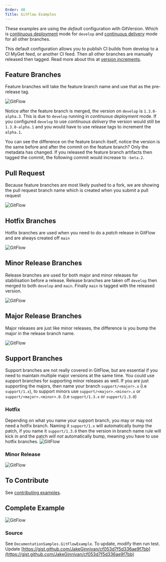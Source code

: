 ```yaml
---
Order: 40
Title: GitFlow Examples
---
```


These examples are using the *default* configuration with GitVersion. Which is
[continuous deployment](/docs/reference/modes/continuous-deployment) mode for
`develop` and [continuous delivery](/docs/reference/modes/continuous-delivery) mode
for all other branches.

This default configuration allows you to publish CI builds from develop to a CI
MyGet feed, or another CI feed. Then all other branches are manually released
then tagged. Read more about this at [version increments](/docs/reference/version-increments).

## Feature Branches

Feature branches will take the feature branch name and use that as the
pre-release tag.

![GitFlow](/docs/img/05119d0cd4ecaaefff94_feature-branch.png)

Notice after the feature branch is merged, the version on `develop` is
`1.3.0-alpha.3`. This is due to `develop` running in *continuous deployment*
mode. If you configured `develop` to use *continuous delivery* the version would
still be `1.3.0-alpha.1` and you would have to use release tags to increment the
`alpha.1`.

You can see the difference on the feature branch itself, notice the version is
the same before and after the commit on the feature branch? Only the metadata
has changed. If you released the feature branch artifacts then tagged the
commit, the following commit would increase to `-beta.2`.

## Pull Request

Because feature branches are most likely pushed to a fork, we are showing the
pull request branch name which is created when you submit a pull request

![GitFlow](/docs/img/09fdf46995b771f3164a_pull-request.png)

## Hotfix Branches

Hotfix branches are used when you need to do a *patch* release in GitFlow and
are always created off `main`

![GitFlow](/docs/img/f26ae57adbd9b74f74c4_hotfix.png)

## Minor Release Branches

Release branches are used for both major and minor releases for stabilisation
before a release. Release branches are taken off `develop` then merged to both
`develop` and `main`. Finally `main` is tagged with the released version.

![GitFlow](/docs/img/6d33d35a70a777608fa1_minor-release.png)

## Major Release Branches

Major releases are just like minor releases, the difference is you bump the
major in the release branch name.

![GitFlow](/docs/img/39f9d8b8b007c82f1f80_major-release.png)

## Support Branches

Support branches are not really covered in GitFlow, but are essential if you
need to maintain multiple major versions at the same time. You could use support
branches for supporting minor releases as well. If you are just supporting the
majors, then name your branch `support/<major>.x` (i.e `support/1.x`), to
support minors use `support/<major>.<minor>.x` or `support/<major>.<minor>.0`.
(i.e `support/1.3.x` or `support/1.3.0`)

### Hotfix

Depending on what you name your support branch, you may or may not need a hotfix
branch. Naming it `support/1.x` will automatically bump the patch, if you name
it `support/1.3.0` then the version in branch name rule will kick in and the
patch *will not* automatically bump, meaning you have to use hotfix branches.
![GitFlow](/docs/img/b035b8ca99bd34239518_support-hotfix.png)

### Minor Release

![GitFlow](/docs/img/2167fb1c4a5cf84edfd8_support-minor.png)

## To Contribute

See [contributing examples](/docs/learn/branching-strategies/contribute-examples).

## Complete Example

![GitFlow](http://uml.mvnsearch.org/gist/cf053d7f5d336ae9f7bb)

### Source

See `DocumentationSamples.GitFlowExample`. To update, modify then run test.
Update [https://gist.github.com/JakeGinnivan/cf053d7f5d336ae9f7bb](https://gist.github.com/JakeGinnivan/cf053d7f5d336ae9f7bb)
